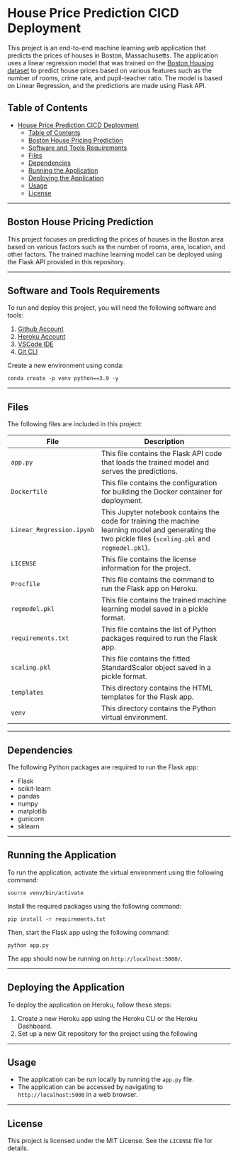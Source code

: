 # House Price Prediction CICD Deployment

This project is an end-to-end machine learning web application that predicts the prices of houses in Boston, Massachusetts. The application uses a linear regression model that was trained on the [Boston Housing dataset](https://archive.ics.uci.edu/ml/datasets/housing) to predict house prices based on various features such as the number of rooms, crime rate, and pupil-teacher ratio. The model is based on Linear Regression, and the predictions are made using Flask API.

## Table of Contents

- [House Price Prediction CICD Deployment](#house-price-prediction-cicd-deployment)
  - [Table of Contents](#table-of-contents)
  - [Boston House Pricing Prediction](#boston-house-pricing-prediction)
  - [Software and Tools Requirements](#software-and-tools-requirements)
  - [Files](#files)
  - [Dependencies](#dependencies)
  - [Running the Application](#running-the-application)
  - [Deploying the Application](#deploying-the-application)
  - [Usage](#usage)
  - [License](#license)

---

## Boston House Pricing Prediction

This project focuses on predicting the prices of houses in the Boston area based on various factors such as the number of rooms, area, location, and other factors. The trained machine learning model can be deployed using the Flask API provided in this repository.

---

## Software and Tools Requirements

To run and deploy this project, you will need the following software and tools:

1. [Github Account](https://github.com)
2. [Heroku Account](https://heroku.com)
3. [VSCode IDE](https://code.visualstudio.com/)
4. [Git CLI](https://git-scm.com/book/en/v2/Getting-Started-The-Command-Line)

Create a new environment using conda:

```conda create -p venv python==3.9 -y```


---

## Files

The following files are included in this project:

| File | Description |
| --- | --- |
| `app.py` | This file contains the Flask API code that loads the trained model and serves the predictions. |
| `Dockerfile` | This file contains the configuration for building the Docker container for deployment. |
| `Linear_Regression.ipynb` | This Jupyter notebook contains the code for training the machine learning model and generating the two pickle files (`scaling.pkl` and `regmodel.pkl`). |
| `LICENSE` | This file contains the license information for the project. |
| `Procfile` | This file contains the command to run the Flask app on Heroku. |
| `regmodel.pkl` | This file contains the trained machine learning model saved in a pickle format. |
| `requirements.txt` | This file contains the list of Python packages required to run the Flask app. |
| `scaling.pkl` | This file contains the fitted StandardScaler object saved in a pickle format. |
| `templates` | This directory contains the HTML templates for the Flask app. |
| `venv` | This directory contains the Python virtual environment. |

---

## Dependencies

The following Python packages are required to run the Flask app:

- Flask
- scikit-learn
- pandas
- numpy
- matplotlib
- gunicorn
- sklearn

---

## Running the Application

To run the application, activate the virtual environment using the following command:

```
source venv/bin/activate

```


Install the required packages using the following command:

```
pip install -r requirements.txt
```


Then, start the Flask app using the following command:

```
python app.py
```


The app should now be running on `http://localhost:5000/`.

---

## Deploying the Application

To deploy the application on Heroku, follow these steps:

1. Create a new Heroku app using the Heroku CLI or the Heroku Dashboard.
2. Set up a new Git repository for the project using the following

---

## Usage 
- The application can be run locally by running the ```app.py``` file. 
- The application can be accessed by navigating to ```http://localhost:5000``` in a web browser.

---

## License 


This project is licensed under the MIT License. See the `LICENSE` file for details.